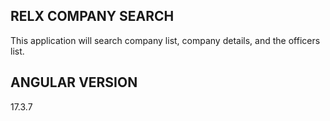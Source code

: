 ## RELX COMPANY SEARCH

This application will search company list, company details, and the officers list.

## ANGULAR VERSION

17.3.7


